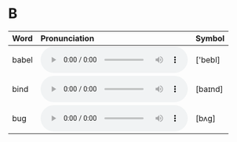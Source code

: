 
# B

| Word  | Pronunciation | Symbol |
| :-- | :-- | :-- |
| babel | <audio :src="$withBase('/audio/babel.mp3')" controls="controls" controlslist="nodownload"></audio> | ['bebl] |
| bind | <audio :src="$withBase('/audio/bind.mp3')" controls="controls" controlslist="nodownload"></audio> | [baɪnd] |
| bug | <audio :src="$withBase('/audio/bug.mp3')" controls="controls" controlslist="nodownload"></audio> | [bʌg] |
